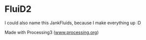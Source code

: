 # FluiD2
I could also name this JankFluids, because I make everything up :D

Made with Processing3 (www.processing.org)
